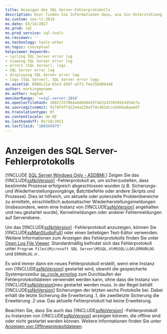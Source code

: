 ```yaml
---
title: Anzeigen des SQL Server-Fehlerprotokolls
description: Hier finden Sie Informationen dazu, wie Sie Unterstützung beim Erkennen von Problemen in SQL Server erhalten, indem Sie im aktuellen Fehlerprotokoll oder in Sicherungen vorheriger Protokolle überprüfen, ob Prozesse erfolgreich abgeschlossen wurden.
ms.custom: seo-lt-2019
ms.date: 03/14/2017
ms.prod: sql
ms.prod_service: sql-tools
ms.reviewer: ''
ms.technology: tools-other
ms.topic: conceptual
helpviewer_keywords:
- cycling SQL Server error log
- viewing SQL Server error log
- errors [SQL Server], logs
- SQL Server error log
- displaying SQL Server error log
- logs [SQL Server], SQL Server error logs
ms.assetid: 6908c21a-65e3-458f-a272-fee256d86448
author: markingmyname
ms.author: maghan
monikerRange: '>=sql-server-2016'
ms.openlocfilehash: 20827337064ab864d435fab314330345b3d54e7a
ms.sourcegitcommit: 917df4ffd22e4a229af7dc481dcce3ebba0aa4d7
ms.translationtype: HT
ms.contentlocale: de-DE
ms.lasthandoff: 02/10/2021
ms.locfileid: "100345975"
---
```

# <a name="viewing-the-sql-server-error-log"></a>Anzeigen des SQL Server-Fehlerprotokolls
[!INCLUDE [SQL Server Windows Only - ASDBMI ](../../includes/applies-to-version/sql-windows-only-asdbmi.md)]
  Zeigen Sie das [!INCLUDE[ssNoVersion](../../includes/ssnoversion-md.md)] -Fehlerprotokoll an, um sicherzustellen, dass bestimmte Prozesse erfolgreich abgeschlossen wurden (z.B. Sicherungs- und Wiederherstellungsvorgänge, Batchbefehle oder andere Skripts und Prozesse). Dies ist hilfreich, um aktuelle oder potenzielle Problembereiche zu ermitteln, einschließlich automatischer Wiederherstellungsmeldungen (insbesondere, wenn eine Instanz von [!INCLUDE[ssNoVersion](../../includes/ssnoversion-md.md)] angehalten und neu gestartet wurde), Kernelmeldungen oder anderer Fehlermeldungen auf Serverebene.  
  
 Um das [!INCLUDE[ssNoVersion](../../includes/ssnoversion-md.md)] -Fehlerprotokoll anzuzeigen, können Sie [!INCLUDE[ssManStudioFull](../../includes/ssmanstudiofull-md.md)] oder einen beliebigen Text-Editor verwenden. Weitere Informationen zum Anzeigen des Fehlerprotokolls finden Sie unter [Open Log File Viewer](../../relational-databases/logs/open-log-file-viewer.md). Standardmäßig befindet sich das Fehlerprotokoll unter `Program Files\Microsoft SQL Server\MSSQL.`*n*`\MSSQL\LOG\ERRORLOG` und `ERRORLOG.`*n* .  
  
 Es wird immer dann ein neues Fehlerprotokoll erstellt, wenn eine Instanz von [!INCLUDE[ssNoVersion](../../includes/ssnoversion-md.md)] gestartet wird, obwohl die gespeicherte Systemprozedur [sp_cycle_errorlog](../../relational-databases/system-stored-procedures/sp-cycle-errorlog-transact-sql.md) zum Durchlaufen der Fehlerprotokolldateien verwendet werden kann, ohne dass die Instanz von [!INCLUDE[ssNoVersion](../../includes/ssnoversion-md.md)]neu gestartet werden muss. In der Regel behält [!INCLUDE[ssNoVersion](../../includes/ssnoversion-md.md)] Sicherungen der letzten sechs Protokolle bei. Dabei erhält die letzte Sicherung die Erweiterung .1, die zweitletzte Sicherung die Erweiterung .2 usw. Das aktuelle Fehlerprotokoll hat keine Erweiterung.  
  
 Beachten Sie, dass Sie auch das [!INCLUDE[ssNoVersion](../../includes/ssnoversion-md.md)] -Fehlerprotokoll zu Instanzen von [!INCLUDE[ssNoVersion](../../includes/ssnoversion-md.md)] anzeigen können, die offline sind oder nicht gestartet werden können. Weitere Informationen finden Sie unter [Anzeigen von Offlineprotokolldateien](../../relational-databases/logs/view-offline-log-files.md).  
  
  
